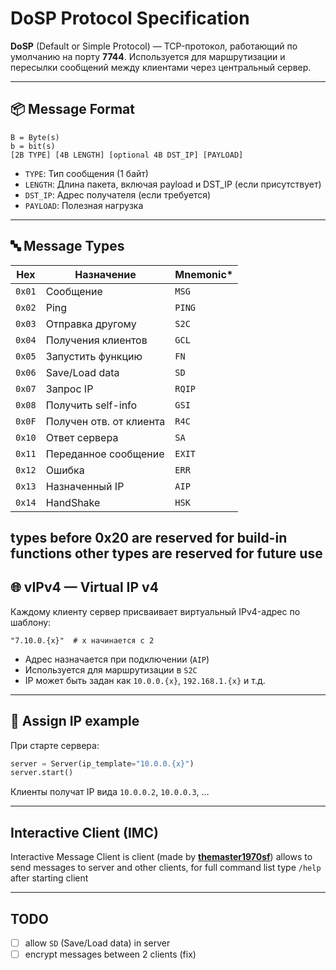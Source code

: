 # DoSP Protocol Specification

**DoSP** (Default or Simple Protocol) — TCP-протокол, работающий по умолчанию на порту **7744**. Используется для маршрутизации и пересылки сообщений между клиентами через центральный сервер.

---

## 📦 Message Format

```
B = Byte(s)
b = bit(s)  
[2B TYPE] [4B LENGTH] [optional 4B DST_IP] [PAYLOAD]
````

- `TYPE`: Тип сообщения (1 байт)
- `LENGTH`: Длина пакета, включая payload и DST_IP (если присутствует)
- `DST_IP`: Адрес получателя (если требуется)
- `PAYLOAD`: Полезная нагрузка

---

## 🔤 Message Types

| Hex    | Назначение              | Mnemonic* |
|--------|-------------------------|-----------|
| `0x01` | Сообщение               | `MSG`     |
| `0x02` | Ping                    | `PING`    |
| `0x03` | Отправка другому        | `S2C`     |
| `0x04` | Получения клиентов      | `GCL`     |
| `0x05` | Запустить функцию       | `FN`      |
| `0x06` | Save/Load data          | `SD`      |
| `0x07` | Запрос IP               | `RQIP`    |
| `0x08` | Получить self-info      | `GSI`     |
| `0x0F` | Получен отв. от клиента | `R4C`     |
| `0x10` | Ответ сервера           | `SA`      |
| `0x11` | Переданное сообщение    | `EXIT`    |
| `0x12` | Ошибка                  | `ERR`     |
| `0x13` | Назначенный IP          | `AIP`     |
| `0x14` | HandShake               | `HSK`     |

types before 0x20 are reserved for build-in functions
other types are reserved for future use
---

## 🌐 vIPv4 — Virtual IP v4

Каждому клиенту сервер присваивает виртуальный IPv4-адрес по шаблону:

`"7.10.0.{x}"  # x начинается с 2`

* Адрес назначается при подключении (`AIP`)
* Используется для маршрутизации в `S2C`
* IP может быть задан как `10.0.0.{x}`, `192.168.1.{x}` и т.д.

---

## 🧠 Assign IP example

При старте сервера:

```python
server = Server(ip_template="10.0.0.{x}")
server.start()
```

Клиенты получат IP вида `10.0.0.2`, `10.0.0.3`, …

---

## Interactive Client (IMC)
Interactive Message Client is client (made by [__themaster1970sf__](https://github.com/themaster1970sf)) allows to send messages to server and other clients, for full command list type `/help` after starting client 

---

## TODO

- [ ] allow `SD` (Save/Load data) in server
- [ ] encrypt messages between 2 clients (fix)
